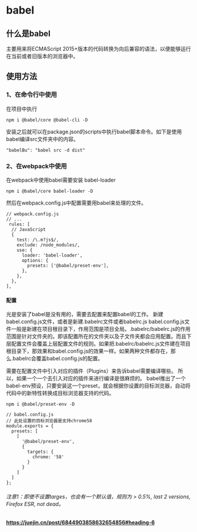 # babel

## 什么是babel

主要用来将ECMAScript 2015+版本的代码转换为向后兼容的语法，以便能够运行在当前或者旧版本的浏览器中。

## 使用方法

### 1、在命令行中使用

在项目中执行
```
npm i @babel/core @babel-cli -D
```
安装之后就可以在package.json的scripts中执行babel脚本命令。如下是使用babel编译src文件夹中的内容。
```
"babelBu": "babel src -d dist"
```

### 2、在webpack中使用
在webpack中使用babel需要安装 babel-loader
```
npm i @babel/core babel-loader -D
```
然后在webpack.config.js中配置需要用babel来处理的文件。
```
// webpack.config.js
// ...
 rules: [
  // JavaScript
  {
    test: /\.m?js$/,
    exclude: /node_modules/,
    use: {
      loader: 'babel-loader',
      options: {
        presets: ['@babel/preset-env'],
      },
    },
  },
],
```
#### 配置
光是安装了babel是没有用的，需要去配置来配置babel的工作。
新建babel.config.js文件，或者是新建.babelrc文件或者babelrc.js
babel.config.js文件一般是新建在项目根目录下，作用范围是项目全局。.babelrc/babelrc.js的作用范围是针对文件夹的。即该配置所在的文件夹以及子文件夹都会应用配置。而且下层配置文件会覆盖上层配置文件的规则。如果把.babelrc/babelrc.js文件建在项目根目录下，那效果和babel.config.js的效果一样。如果两种文件都存在，那么.babelrc会覆盖babel.config.js的配置。

需要在配置文件中引入对应的插件（Plugins）来告诉babel需要编译哪些。
所以，如果一个一个去引入对应的插件来进行编译是很麻烦的。
babel推出了一个babel-env预设，只要安装这一个preset，就会根据你设置的目标浏览器，自动将代码中的新特性转换成目标浏览器支持的代码。
```
npm i @babel/preset-env -D
```
```
// babel.config.js
// 此处设置的目标浏览器是支持chrome58
module.exports = {
  presets: [
    [
      '@babel/preset-env',
      {
        targets: {
          chrome: '58'
        }
      }
    ]
  ]
};
```
###### 注意1：即使不设置targes，也会有一个默认值，规则为 > 0.5%, last 2 versions, Firefox ESR, not dead。

**https://juejin.cn/post/6844903858632654856#heading-6**